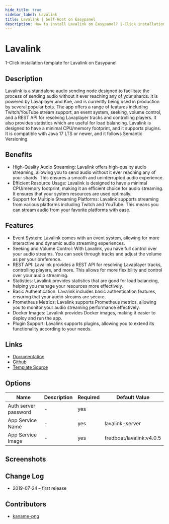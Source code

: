 ```yaml
---
hide_title: true
sidebar_label: Lavalink
title: Lavalink | Self-Host on Easypanel
description: How to install Lavalink on Easypanel? 1-Click installation template for Lavalink on Easypanel
---
```


<!-- generated -->

# Lavalink

1-Click installation template for Lavalink on Easypanel

## Description

Lavalink is a standalone audio sending node designed to facilitate the process of sending audio without it ever reaching any of your shards. It is powered by Lavaplayer and Koe, and is currently being used in production by several popular bots. The app offers a range of features including Twitch/YouTube stream support, an event system, seeking, volume control, and a REST API for resolving Lavaplayer tracks and controlling players. It also provides statistics which are useful for load balancing. Lavalink is designed to have a minimal CPU/memory footprint, and it supports plugins. It is compatible with Java 17 LTS or newer, and it follows Semantic Versioning.

## Benefits

- High-Quality Audio Streaming: Lavalink offers high-quality audio streaming, allowing you to send audio without it ever reaching any of your shards. This ensures a smooth and uninterrupted audio experience.
- Efficient Resource Usage: Lavalink is designed to have a minimal CPU/memory footprint, making it an efficient choice for audio streaming. It ensures that your system resources are used optimally.
- Support for Multiple Streaming Platforms: Lavalink supports streaming from various platforms including Twitch and YouTube. This means you can stream audio from your favorite platforms with ease.

## Features

- Event System: Lavalink comes with an event system, allowing for more interactive and dynamic audio streaming experiences.
- Seeking and Volume Control: With Lavalink, you have full control over your audio streams. You can seek through tracks and adjust the volume as per your preference.
- REST API: Lavalink provides a REST API for resolving Lavaplayer tracks, controlling players, and more. This allows for more flexibility and control over your audio streaming.
- Statistics: Lavalink provides statistics that are good for load balancing, helping you manage your resources more effectively.
- Basic Authentication: Lavalink includes basic authentication features, ensuring that your audio streams are secure.
- Prometheus Metrics: Lavalink supports Prometheus metrics, allowing you to monitor your audio streaming performance effectively.
- Docker Images: Lavalink provides Docker images, making it easier to deploy and run the app.
- Plugin Support: Lavalink supports plugins, allowing you to extend its functionality according to your needs.

## Links

- [Documentation](https://github.com/freyacodes/Lavalink/blob/master/README.md)
- [Github](https://github.com/freyacodes/Lavalink)
- [Template Source](https://github.com/easypanel-io/templates/tree/main/templates/lavalink)

## Options

Name | Description | Required | Default Value
-|-|-|-
Auth server password | - | yes | 
App Service Name | - | yes | lavalink-server
App Service Image | - | yes | fredboat/lavalink:v4.0.5

## Screenshots


## Change Log

- 2019-07-24 – first release

## Contributors

- [kaname-png](https://github.com/kaname-png)
